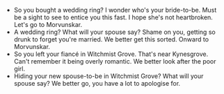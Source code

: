 - So you bought a wedding ring? I wonder who's your bride-to-be. Must be a sight to see to entice you this fast. I hope she's not heartbroken. Let's go to Morvunskar.
- A wedding ring? What will your spouse say? Shame on you, getting so drunk to forget you're married. We better get this sorted. Onward to Morvunskar.
- So you left your fiancé in Witchmist Grove. That's near Kynesgrove. Can't remember it being overly romantic. We better look after the poor girl.
- Hiding your new spouse-to-be in Witchmist Grove? What will your spouse say? We better go, you have a lot to apologise for.
